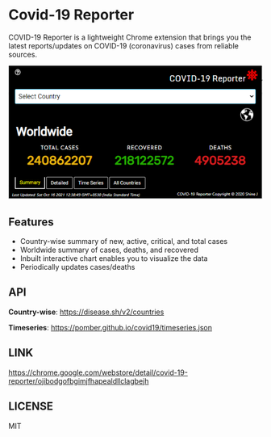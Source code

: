 # Covid-19 Reporter

COVID-19 Reporter is a lightweight Chrome extension that brings you the latest reports/updates on COVID-19 (coronavirus) cases from reliable sources.

![Covid-19 Reporter](https://github.com/shine-jayakumar/Covid-19-Reporter-Chrome-Extension/blob/main/c19reporter.PNG)

## Features

-   Country-wise summary of new, active, critical, and total cases
-   Worldwide summary of cases, deaths, and recovered
-   Inbuilt interactive chart enables you to visualize the data
-   Periodically updates cases/deaths

## API

**Country-wise**:
https://disease.sh/v2/countries

**Timeseries**:
https://pomber.github.io/covid19/timeseries.json

## LINK
https://chrome.google.com/webstore/detail/covid-19-reporter/ojibodgofbgimjfhapealdllclagbejh

## LICENSE
MIT


